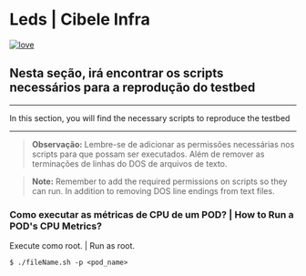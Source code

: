 # Leds | Cibele Infra

[![love](https://forthebadge.com/images/badges/built-with-love.svg)](https://forthebadge.com) 

## Nesta seção, irá encontrar os scripts necessários para a reprodução do testbed
<hr />
In this section, you will find the necessary scripts to reproduce the testbed
<hr />

> **Observação:** Lembre-se de adicionar as permissões necessárias nos scripts para que possam ser executados. Além de remover as terminações de linhas do DOS de arquivos de texto.

>**Note:** Remember to add the required permissions on scripts so they can run. In addition to removing DOS line endings from text files.

### Como executar as métricas de CPU de um POD? | How to Run a POD's CPU Metrics?

Execute como root. | Run as root.
```
$ ./fileName.sh -p <pod_name> 
```


